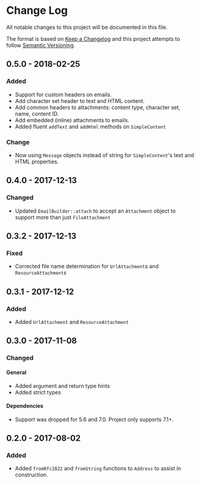 # Change Log

All notable changes to this project will be documented in this file.

The format is based on [Keep a Changelog](http://keepachangelog.com/en/1.0.0/)
and this project attempts to follow [Semantic Versioning](http://semver.org/spec/v2.0.0.html).

## 0.5.0 - 2018-02-25

### Added

* Support for custom headers on emails.
* Add character set header to text and HTML content.
* Add common headers to attachments: content type, character set, name, content ID.
* Add embedded (inline) attachments to emails.
* Added fluent `addText` and `addHtml` methods on `SimpleContent`

### Change

* Now using `Message` objects instead of string for `SimpleContent`'s text and HTML properties.

## 0.4.0 - 2017-12-13

### Changed

* Updated `EmailBuilder::attach` to accept an `Attachment` object to support more than just `FileAttachment`

## 0.3.2 - 2017-12-13

### Fixed

* Corrected file name determination for `UrlAttachment`s and `ResourceAttachment`s

## 0.3.1 - 2017-12-12

### Added

* Added `UrlAttachment` and `ResourceAttachment`

## 0.3.0 - 2017-11-08

### Changed

#### General

* Added argument and return type hints
* Added strict types

#### Dependencies

* Support was dropped for 5.6 and 7.0. Project only supports 7.1+.

## 0.2.0 - 2017-08-02

### Added

* Added `fromRfc2822` and `fromString` functions to `Address` to assist in construction.
